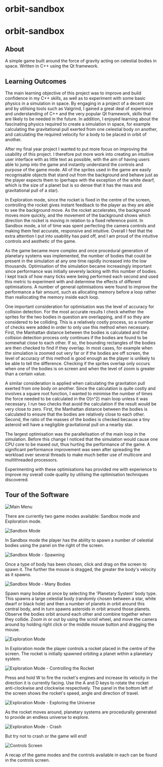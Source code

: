# orbit-sandbox
# orbit-sandbox #
## About ##
A simple game built around the force of gravity acting on celestial bodies in space. Written in C++ using the Qt framework.

## Learning Outcomes ##

The main learning objective of this project was to improve and build confidence in my C++ skills, as well as to experiment with some basic physics in a simulation in space. By engaging in a project of a decent size and by utilising tools such as Valgrind, I gained a great deal of experience and understanding of C++ and the very popular Qt framework, skills that are likely to be needed in the future. In addition, I enjoyed learning about the fascinating physics required to create a simulation in space, for example calculating the gravitational pull exerted from one celestial body on another, and calculating the required velocity for a body to be placed in orbit of another. 

After my final year project I wanted to put more focus on improving the usability of this project. I therefore put more work into creating an intuitive user interface with as little text as possible, with the aim of having users able to jump into the game and instantly understand the controls and purpose of the game mode. All of the sprites used in the game are easily recognisable objects that stand out from the background and behave just as the player expects them to (perhaps with the exception of the white dwarf, which is the size of a planet but is so dense that it has the mass and gravitational pull of a star). 

In Exploration mode, since the rocket is fixed in the centre of the screen, controlling the rocket gives instant feedback to the player as they are able to see the background move. As the rocket accelerates, the background moves more quickly, and the movement of the background shows which direction the rocket is moving in relation to a fixed reference point. In Sandbox mode, a lot of time was spent perfecting the camera controls and making them feel accurate, responsive and intuitive. Overall I feel that the extra attention I put into usability has paid off, and I am proud of the intuitive controls and aesthetic of the game.

As the game became more complex and once procedural generation of planetary systems was implemented, the number of bodies that could be present in the simulation at any one time rapidly increased into the low thousands. Optimisation of the simulation became increasingly important since performance was initially severely lacking with this number of bodies. I kept track of how many ticks were being performed each second and used this metric to experiment with and determine the effects of different optimisations. A number of general optimisations were found to improve the performance a fair amount, such as allocating memory before a loop rather than reallocating the memory inside each loop.

One important consideration for optimisation was the level of accuracy for collision detection. For the most accurate results I check whether the sprites for the two bodies in question are overlapping, and if so they are considered to be colliding. This is a relatively costly process, so a number of checks were added in order to only use this method when necessary. First, the Manhattan distance between the bodies is calculated and the collision detection process only continues if the bodies are found to be somewhat close to each other. If so, the bounding rectangles of the bodies are then checked to find if they overlap. In most cases, for example when the simulation is zoomed out very far or if the bodies are off screen, the level of accuracy of this method is good enough as the player is unlikely to be able to tell the difference. Checking if the sprites overlap only occurs when one of the bodies is on screen and when the level of zoom is greater than a certain value. 

A similar consideration is applied when calculating the gravitation pull exerted from one body on another. Since the calculation is quite costly and involves a square root function, I wanted to minimise the number of times the force needed to be calculated in the O(n^2) main loop unless it was necessary. I run two checks that avoid the calculation if the result would be very close to zero. First, the Manhattan distance between the bodies is calculated to ensure that the bodies are relatively close to each other. Second, the ratio of the masses of the bodies is checked because a tiny asteroid will have a negligible gravitational pull on a nearby star. 

The largest optimisation was the parallelisation of the main loop in the simulation. Before this change I noticed that the simulation would cause one CPU core to be maxed out, thus hurting the performance of the game. A significant performance improvement was seen after spreading the workload over several threads to make much better use of multicore and multithreaded processors. 

Experimenting with these optimisations has provided me with experience to improve my overall code quality by utilising the optimisation techniques discovered.

## Tour of the Software ##

![Main Menu](Screenshots/MainMenu.png)

There are currently two game modes available: Sandbox mode and Exploration mode.

![Sandbox Mode](Screenshots/SandboxMode1.png)

In Sandbox mode the player has the ability to spawn a number of celestial bodies using the panel on the right of the screen. 

![Sandbox Mode - Spawning](Screenshots/SandboxMode2.png)

Once a type of body has been chosen, click and drag on the screen to spawn it. The further the mouse is dragged, the greater the body's velocity as it spawns.

![Sandbox Mode - Many Bodies](Screenshots/SandboxMode4.png)

Spawn many bodies at once by selecting the 'Planetary System' body type. This spawns a large celestial body (randomly chosen between a star, white dwarf or black hole) and then a number of planets in orbit around this central body, and in turn spawns asteroids in orbit around those planets. Observe the bodies orbit around each other and combine together when they collide. Zoom in or out by using the scroll wheel, and move the camera around by holding right click or the middle mouse button and dragging the mouse.

![Exploration Mode](Screenshots/ExplorationMode1.png)

In Exploration mode the player controls a rocket placed in the centre of the screen. The rocket is initially spawned orbiting a planet within a planetary system. 

![Exploration Mode - Controlling the Rocket](Screenshots/ExplorationMode2.png)

Press and hold W to fire the rocket's engines and increase its velocity in the direction it is currently facing. Use the A and D keys to rotate the rocket anti-clockwise and clockwise respectively. The panel in the bottom left of the screen shows the rocket's speed, angle and direction of travel. 

![Exploration Mode - Exploring the Universe](Screenshots/ExplorationMode3.png)

As the rocket moves around, planetary systems are procedurally generated to provide an endless universe to explore.

![Exploration Mode - Crash](Screenshots/ExplorationMode4.png)

But try not to crash or the game will end!

![Controls Screen](Screenshots/ControlsScreen.png)

A recap of the game modes and the controls available in each can be found in the controls screen.
